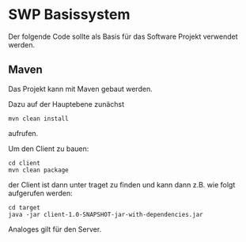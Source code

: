 SWP Basissystem	
===============

Der folgende Code sollte als Basis für das Software Projekt verwendet werden.


Maven
-----
Das Projekt kann mit Maven gebaut werden. 

Dazu auf der Hauptebene zunächst

<pre><code>mvn clean install
</code></pre>

aufrufen.

Um den Client zu bauen:
<pre><code>cd client
mvn clean package
</code></pre>

der Client ist dann unter traget zu finden und kann dann z.B. wie folgt aufgerufen werden:

<pre><code>cd target
java -jar client-1.0-SNAPSHOT-jar-with-dependencies.jar
</code></pre>

Analoges gilt für den Server.